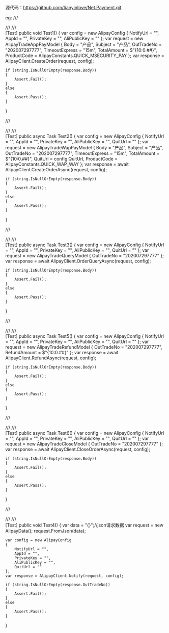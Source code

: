 ﻿源代码：https://github.com/tianyinlove/Net.Payment.git

eg:
/// <summary>
/// 
/// </summary>
[Test]
public void Test1()
{
    var config = new AlipayConfig
    {
        NotifyUrl = "",
        AppId = "",
        PrivateKey = "",
        AliPublicKey = ""
    };
    var request = new AlipayTradeAppPayModel
    {
        Body = "产品",
        Subject = "产品",
        OutTradeNo = "202007297777",
        TimeoutExpress = "15m",
        TotalAmount = $"{10:0.##}",
        ProductCode = AlipayConstants.QUICK_MSECURITY_PAY
    };
    var response = AlipayClient.CreateOrder(request, config);

    if (string.IsNullOrEmpty(response.Body))
    {
        Assert.Fail();
    }
    else
    {
        Assert.Pass();
    }
}

/// <summary>
/// 
/// </summary>
[Test]
public async Task Test2()
{
    var config = new AlipayConfig
    {
        NotifyUrl = "",
        AppId = "",
        PrivateKey = "",
        AliPublicKey = "",
        QuitUrl = ""
    };
    var request = new AlipayTradeWapPayModel
    {
        Body = "产品",
        Subject = "产品",
        OutTradeNo = "202007297777",
        TimeoutExpress = "15m",
        TotalAmount = $"{10:0.##}",
        QuitUrl = config.QuitUrl,
        ProductCode = AlipayConstants.QUICK_WAP_WAY
    };
    var response = await AlipayClient.CreateOrderAsync(request, config);

    if (string.IsNullOrEmpty(response.Body))
    {
        Assert.Fail();
    }
    else
    {
        Assert.Pass();
    }
}

/// <summary>
/// 
/// </summary>
[Test]
public async Task Test3()
{
    var config = new AlipayConfig
    {
        NotifyUrl = "",
        AppId = "",
        PrivateKey = "",
        AliPublicKey = "",
        QuitUrl = ""
    };
    var request = new AlipayTradeQueryModel
    {
        OutTradeNo = "202007297777"
    };
    var response = await AlipayClient.OrderQueryAsync(request, config);

    if (string.IsNullOrEmpty(response.Body))
    {
        Assert.Fail();
    }
    else
    {
        Assert.Pass();
    }
}

/// <summary>
/// 
/// </summary>
[Test]
public async Task Test5()
{
    var config = new AlipayConfig
    {
        NotifyUrl = "",
        AppId = "",
        PrivateKey = "",
        AliPublicKey = "",
        QuitUrl = ""
    };
    var request = new AlipayTradeRefundModel
    {
        OutTradeNo = "202007297777",
        RefundAmount = $"{10:0.##}"
    };
    var response = await AlipayClient.RefundAsync(request, config);

    if (string.IsNullOrEmpty(response.Body))
    {
        Assert.Fail();
    }
    else
    {
        Assert.Pass();
    }
}

/// <summary>
/// 
/// </summary>
[Test]
public async Task Test6()
{
    var config = new AlipayConfig
    {
        NotifyUrl = "",
        AppId = "",
        PrivateKey = "",
        AliPublicKey = "",
        QuitUrl = ""
    };
    var request = new AlipayTradeCloseModel
    {
        OutTradeNo = "202007297777"
    };
    var response = await AlipayClient.CloseOrderAsync(request, config);

    if (string.IsNullOrEmpty(response.Body))
    {
        Assert.Fail();
    }
    else
    {
        Assert.Pass();
    }
}

/// <summary>
/// 
/// </summary>
[Test]
public void Test4()
{
    var data = "{}";//json请求数据
    var request = new AlipayData();
    request.FromJson(data);

    var config = new AlipayConfig
    {
        NotifyUrl = "",
        AppId = "",
        PrivateKey = "",
        AliPublicKey = "",
        QuitUrl = ""
    };
    var response = AlipayClient.Notify(request, config);

    if (string.IsNullOrEmpty(response.OutTradeNo))
    {
        Assert.Fail();
    }
    else
    {
        Assert.Pass();
    }
}